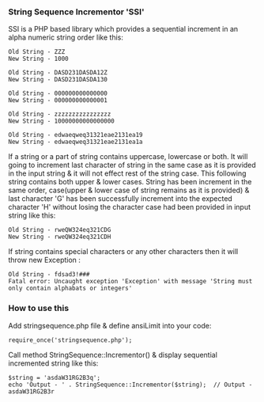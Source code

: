 ### String Sequence Incrementor 'SSI'
SSI is a PHP based library which provides a sequential increment in an alpha numeric string order like this:

```
Old String - ZZZ
New String - 1000

Old String - DASD231DASDA12Z
New String - DASD231DASDA130

Old String - 000000000000000
New String - 000000000000001

Old String - zzzzzzzzzzzzzzzz
New String - 10000000000000000

Old String - edwaeqweq31321eae2131ea19
New String - edwaeqweq31321eae2131ea1a
```
If a string or a part of string contains uppercase, lowercase or both. It will going to increment last character
of string in the same case as it is provided in the input string & it will not effect rest of the string case.
This following string contains both upper & lower cases. String has been increment in the same order,
case(upper & lower case of string remains as it is provided) & last character 'G' has been successfully increment
into the expected character 'H' without losing the character case had been provided in input string like this:

```
Old String - rweQW324eq321CDG
New String - rweQW324eq321CDH
```

If string contains special characters or any other characters then it will throw new Exception :

```
Old String - fdsad3!###
Fatal error: Uncaught exception 'Exception' with message 'String must only contain alphabats or integers'
```

### How to use this
Add stringsequence.php file & define ansiLimit into your code:

```
require_once('stringsequence.php');
```

Call method StringSequence::Incrementor() & display sequential incremented string like this:

```
$string = 'asdaW31RG2B3q';
echo 'Output - ' . StringSequence::Incrementor($string);  // Output - asdaW31RG2B3r
```
